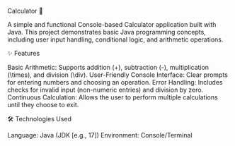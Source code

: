 Calculator 🔢

A simple and functional Console-based Calculator application built with Java. 
This project demonstrates basic Java programming concepts, including user input handling, conditional logic, and arithmetic operations.

✨ Features

Basic Arithmetic: Supports addition (+), subtraction (-), multiplication (\times), and division (\div).
User-Friendly Console Interface: Clear prompts for entering numbers and choosing an operation.
Error Handling: Includes checks for invalid input (non-numeric entries) and division by zero.
Continuous Calculation: Allows the user to perform multiple calculations until they choose to exit.

🛠️ Technologies Used

Language: Java (JDK [e.g., 17])
Environment: Console/Terminal
